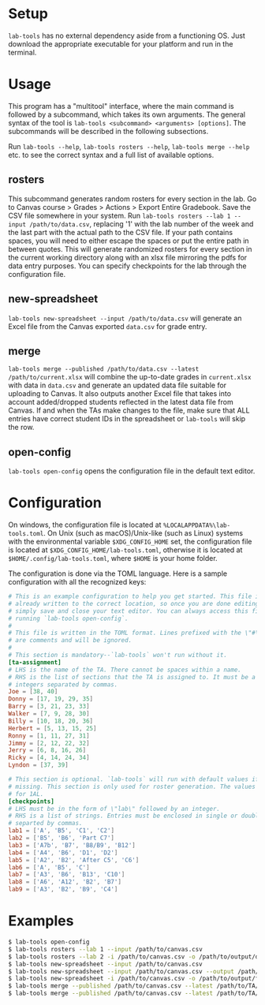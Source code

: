 # Setup

`lab-tools` has no external dependency aside from a functioning OS. Just
download the appropriate executable for your platform and run in the terminal.

# Usage

This program has a "multitool" interface, where the main command is followed by a
subcommand, which takes its own arguments. The general syntax of the tool is
`lab-tools <subcommand> <arguments> [options]`. The subcommands will be described
in the following subsections.

Run `lab-tools --help`, `lab-tools rosters --help`, `lab-tools merge --help` etc.
to see the correct syntax and a full list of available options.

## rosters
    
This subcommand generates random rosters for every section in the lab. Go to
Canvas course > Grades > Actions > Export Entire Gradebook. Save the CSV file
somewhere in your system. Run `lab-tools rosters --lab 1 --input
/path/to/data.csv`, replacing '1' with the lab number of the week and the last
part with the actual path to the CSV file. If your path contains spaces, you
will need to either escape the spaces or put the entire path in between quotes.
This will generate randomized rosters for every section in the current working
directory along with an xlsx file mirroring the pdfs for data entry purposes.
You can specify checkpoints for the lab through the configuration file.

## new-spreadsheet

`lab-tools new-spreadsheet --input /path/to/data.csv` will
generate an Excel file from the Canvas exported `data.csv` for grade entry.

## merge

`lab-tools merge --published /path/to/data.csv --latest /path/to/current.xlsx`
will combine the up-to-date grades in `current.xlsx` with data in `data.csv` and
generate an updated data file suitable for uploading to Canvas. It also outputs
another Excel file that takes into account added/dropped students reflected in
the latest data file from Canvas. If and when the TAs make changes to the file,
make sure that ALL entries have correct student IDs in the spreadsheet or
`lab-tools` will skip the row.

## open-config

`lab-tools open-config` opens the configuration file in the default text editor.

# Configuration

On windows, the configuration file is located at
`%LOCALAPPDATA%\lab-tools.toml`. On Unix (such as macOS)/Unix-like (such as
Linux) systems with the environmental variable `$XDG_CONFIG_HOME` set, the
configuration file is located at `$XDG_CONFIG_HOME/lab-tools.toml`, otherwise it
is located at `$HOME/.config/lab-tools.toml`, where `$HOME` is your home folder.

The configuration is done via the TOML language. Here is a sample configuration
with all the recognized keys:

```toml
# This is an example configuration to help you get started. This file is
# already written to the correct location, so once you are done editing it,
# simply save and close your text editor. You can always access this file by
# running `lab-tools open-config`.
#
# This file is written in the TOML format. Lines prefixed with the \"#\" sign
# are comments and will be ignored.
#
# This section is mandatory--`lab-tools` won't run without it.
[ta-assignment]
# LHS is the name of the TA. There cannot be spaces within a name.
# RHS is the list of sections that the TA is assigned to. It must be a list of
# integers separated by commas.
Joe = [38, 40]
Donny = [17, 19, 29, 35]
Barry = [3, 21, 23, 33]
Walker = [7, 9, 28, 30]
Billy = [10, 18, 20, 36]
Herbert = [5, 13, 15, 25]
Ronny = [1, 11, 27, 31]
Jimmy = [2, 12, 22, 32]
Jerry = [6, 8, 16, 26]
Ricky = [4, 14, 24, 34]
Lyndon = [37, 39]

# This section is optional. `lab-tools` will run with default values if this is
# missing. This section is only used for roster generation. The values below are
# for 1AL.
[checkpoints]
# LHS must be in the form of \"lab\" followed by an integer.
# RHS is a list of strings. Entries must be enclosed in single or double quotes
# separted by commas.
lab1 = ['A', 'B5', 'C1', 'C2']
lab2 = ['B5', 'B6', 'Part C7']
lab3 = ['A7b', 'B7', 'B8/B9', 'B12']
lab4 = ['A4', 'B6', 'D1', 'D2']
lab5 = ['A2', 'B2', 'After C5', 'C6']
lab6 = ['A', 'B5', 'C']
lab7 = ['A3', 'B6', 'B13', 'C10']
lab8 = ['A6', 'A12', 'B2', 'B7']
lab9 = ['A3', 'B2', 'B9', 'C4']
```

# Examples

```sh
$ lab-tools open-config
$ lab-tools rosters --lab 1 --input /path/to/canvas.csv
$ lab-tools rosters --lab 2 -i /path/to/canvas.csv -o /path/to/output/directory
$ lab-tools new-spreadsheet --input /path/to/canvas.csv
$ lab-tools new-spreadsheet --input /path/to/canvas.csv --output /path/to/output/file
$ lab-tools new-spreadsheet -i /path/to/canvas.csv -o /path/to/output/file
$ lab-tools merge --published /path/to/canvas.csv --latest /path/to/TA/grading/spreadsheet
$ lab-tools merge --published /path/to/canvas.csv --latest /path/to/TA/grading/spreadsheet --csv-out /path/to/updated.csv --xlsx-out /path/to/updated.xlsx
```
